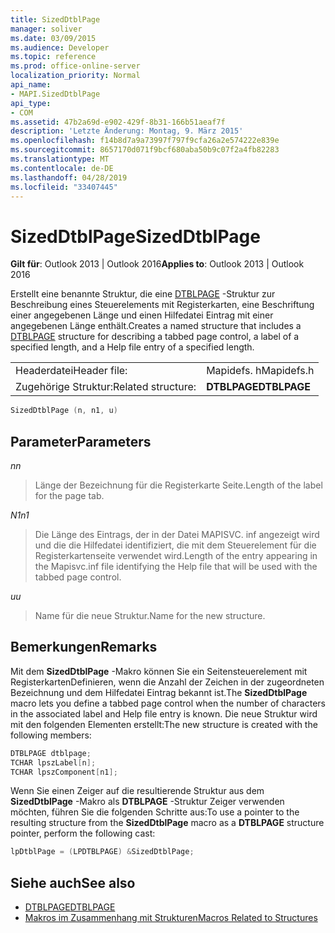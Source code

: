 ```yaml
---
title: SizedDtblPage
manager: soliver
ms.date: 03/09/2015
ms.audience: Developer
ms.topic: reference
ms.prod: office-online-server
localization_priority: Normal
api_name:
- MAPI.SizedDtblPage
api_type:
- COM
ms.assetid: 47b2a69d-e902-429f-8b31-166b51aeaf7f
description: 'Letzte Änderung: Montag, 9. März 2015'
ms.openlocfilehash: f14b8d7a9a73997f797f9cfa26a2e574222e839e
ms.sourcegitcommit: 8657170d071f9bcf680aba50b9c07f2a4fb82283
ms.translationtype: MT
ms.contentlocale: de-DE
ms.lasthandoff: 04/28/2019
ms.locfileid: "33407445"
---
```

# <a name="sizeddtblpage"></a><span data-ttu-id="384d1-103">SizedDtblPage</span><span class="sxs-lookup"><span data-stu-id="384d1-103">SizedDtblPage</span></span>

<span data-ttu-id="384d1-104">**Gilt für**: Outlook 2013 | Outlook 2016</span><span class="sxs-lookup"><span data-stu-id="384d1-104">**Applies to**: Outlook 2013 | Outlook 2016</span></span> 
  
<span data-ttu-id="384d1-105">Erstellt eine benannte Struktur, die eine [DTBLPAGE](dtblpage.md) -Struktur zur Beschreibung eines Steuerelements mit Registerkarten, eine Beschriftung einer angegebenen Länge und einen Hilfedatei Eintrag mit einer angegebenen Länge enthält.</span><span class="sxs-lookup"><span data-stu-id="384d1-105">Creates a named structure that includes a [DTBLPAGE](dtblpage.md) structure for describing a tabbed page control, a label of a specified length, and a Help file entry of a specified length.</span></span> 
  
|||
|:-----|:-----|
|<span data-ttu-id="384d1-106">Headerdatei</span><span class="sxs-lookup"><span data-stu-id="384d1-106">Header file:</span></span>  <br/> |<span data-ttu-id="384d1-107">Mapidefs. h</span><span class="sxs-lookup"><span data-stu-id="384d1-107">Mapidefs.h</span></span>  <br/> |
|<span data-ttu-id="384d1-108">Zugehörige Struktur:</span><span class="sxs-lookup"><span data-stu-id="384d1-108">Related structure:</span></span>  <br/> |<span data-ttu-id="384d1-109">**DTBLPAGE**</span><span class="sxs-lookup"><span data-stu-id="384d1-109">**DTBLPAGE**</span></span> <br/> |
   
```cpp
SizedDtblPage (n, n1, u)
```

## <a name="parameters"></a><span data-ttu-id="384d1-110">Parameter</span><span class="sxs-lookup"><span data-stu-id="384d1-110">Parameters</span></span>

<span data-ttu-id="384d1-111">_n_</span><span class="sxs-lookup"><span data-stu-id="384d1-111">_n_</span></span>
  
> <span data-ttu-id="384d1-112">Länge der Bezeichnung für die Registerkarte Seite.</span><span class="sxs-lookup"><span data-stu-id="384d1-112">Length of the label for the page tab.</span></span>
    
<span data-ttu-id="384d1-113">_N1_</span><span class="sxs-lookup"><span data-stu-id="384d1-113">_n1_</span></span>
  
> <span data-ttu-id="384d1-114">Die Länge des Eintrags, der in der Datei MAPISVC. inf angezeigt wird und die die Hilfedatei identifiziert, die mit dem Steuerelement für die Registerkartenseite verwendet wird.</span><span class="sxs-lookup"><span data-stu-id="384d1-114">Length of the entry appearing in the Mapisvc.inf file identifying the Help file that will be used with the tabbed page control.</span></span>
    
<span data-ttu-id="384d1-115">_u_</span><span class="sxs-lookup"><span data-stu-id="384d1-115">_u_</span></span>
  
> <span data-ttu-id="384d1-116">Name für die neue Struktur.</span><span class="sxs-lookup"><span data-stu-id="384d1-116">Name for the new structure.</span></span>
    
## <a name="remarks"></a><span data-ttu-id="384d1-117">Bemerkungen</span><span class="sxs-lookup"><span data-stu-id="384d1-117">Remarks</span></span>

<span data-ttu-id="384d1-118">Mit dem **SizedDtblPage** -Makro können Sie ein Seitensteuerelement mit RegisterkartenDefinieren, wenn die Anzahl der Zeichen in der zugeordneten Bezeichnung und dem Hilfedatei Eintrag bekannt ist.</span><span class="sxs-lookup"><span data-stu-id="384d1-118">The **SizedDtblPage** macro lets you define a tabbed page control when the number of characters in the associated label and Help file entry is known.</span></span> <span data-ttu-id="384d1-119">Die neue Struktur wird mit den folgenden Elementen erstellt:</span><span class="sxs-lookup"><span data-stu-id="384d1-119">The new structure is created with the following members:</span></span> 
  
```cpp
DTBLPAGE dtblpage;
TCHAR lpszLabel[n];
TCHAR lpszComponent[n1];
```

<span data-ttu-id="384d1-120">Wenn Sie einen Zeiger auf die resultierende Struktur aus dem **SizedDtblPage** -Makro als **DTBLPAGE** -Struktur Zeiger verwenden möchten, führen Sie die folgenden Schritte aus:</span><span class="sxs-lookup"><span data-stu-id="384d1-120">To use a pointer to the resulting structure from the **SizedDtblPage** macro as a **DTBLPAGE** structure pointer, perform the following cast:</span></span> 
  
```cpp
lpDtblPage = (LPDTBLPAGE) &SizedDtblPage;
```

## <a name="see-also"></a><span data-ttu-id="384d1-121">Siehe auch</span><span class="sxs-lookup"><span data-stu-id="384d1-121">See also</span></span>

- [<span data-ttu-id="384d1-122">DTBLPAGE</span><span class="sxs-lookup"><span data-stu-id="384d1-122">DTBLPAGE</span></span>](dtblpage.md)
- [<span data-ttu-id="384d1-123">Makros im Zusammenhang mit Strukturen</span><span class="sxs-lookup"><span data-stu-id="384d1-123">Macros Related to Structures</span></span>](macros-related-to-structures.md)


